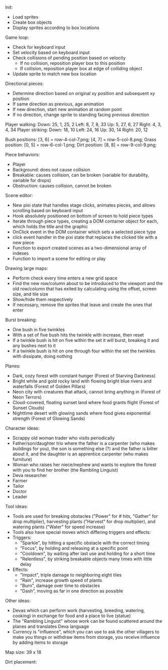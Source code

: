 Init:
  - Load sprites
  - Create box objects
  - Display sprites according to box locations

Game loop:
  - Check for keyboard input
  - Set velocity based on keyboard input
  - Check collisions of pending position based on velocity
    - If no collision, reposition player box to this position
    - If collision, reposition player box at edge of colliding object
  - Update sprite to match new box location

Directional pieces:
  - Determine direction based on original xy position and subsequent xy position
  - If same direction as previous, age animation
  - If new direction, start new animation at random point
  - If no direction, change sprite to standing facing previous direction

Player walking:
  Down:
    25, 1, 25, 2
  Left:
    8, 7, 8, 33
  Up:
    5, 27, 6, 27
  Right:
    4, 3, 4, 34
Player striking:
  Down:
    18, 10
  Left:
    24, 16
  Up:
    30, 14
  Right:
    20, 12

Bush positions: [3, 6] = row-4-col-7.png; [4, 7] = row-5-col-8.png;
Grass position: [0, 5] = row-6-col-1.png;
Dirt position: [8, 8] = row-9-col-9.png;

Piece behaviors:
  - Player
  - Background: does not cause collision
  - Breakable: causes collision, can be broken (variable for durability, variable for drops)
  - Obstruction: causes collision, cannot be broken

Scene editor:
- New pixi state that handles stage clicks, animates pieces, and allows scrolling based on keyboard input
- Hook absolutely positioned on bottom of screen to hold piece types
- Iterate through piece types, creating a DOM container object for each, which holds the title and the graphic
- OnClick event in the DOM container which sets a selected piece type
- click event handler in the pixi state that replaces the clicked tile with a new piece
- Function to export created scenes as a two-dimensional array of indexes
- Function to import a scene for editing or play

Drawing large maps:
- Perform check every time enters a new grid space
- Find the new row/column about to be introduced to the viewport and the old row/column that has exited by calculating using the offset, screen size, and tile size
- Show/hide them respectively
- If necessary, remove the sprites that leave and create the ones that enter

Burst breaking:
- One bush in five twinkles
- With a set of five bush hits the twinkle with increase, then reset
- If a twinkle bush is hit on five within the set it will burst, breaking it and any bushes next to it
- If a twinkle bush is hit on one through four within the set the twinkles with dissipate, doing nothing

Planes:
- Dark, cozy forest with constant hunger (Forest of Starving Darkness)
- Bright white and gold rocky land with flowing bright blue rivers and waterfalls (Forest of Golden Pillars)
- Neon city with creatures that attack, cannot bring anything in (Forest of Neon Terrors)
- Cloud-covered, floating sunset land where food grants flight (Forest of Sunset Clouds)
- Nighttime desert with glowing sands where food gives exponential strength (Forest of Glowing Sands)

Character ideas:
- Scrappy old woman trader who visits periodically
- Father/son/daughter trio where the father is a carpenter (who makes buildings for you), the son is something else (?) and the father is bitter about it, and the daughter is an apprentice carpenter (who makes furniture)
- Woman who raises her niece/nephew and wants to explore the forest with you to find her brother (the Rambling Linguist)
- Deva researcher
- Farmer
- Tailor
- Doctor
- Leader

Tool ideas:
- Tools are used for breaking obstacles ("Power" for # hits, "Gather" for drop multiplier), harvesting plants ("Harvest" for drop multiplier), and watering plants ("Water" for speed increase)
- Tools also have special moves which differing triggers and effects:
- Triggers:
  - "Sparkle", by hitting a specific obstacle with the correct timing
  - "Focus", by holding and releasing at a specific point
  - "Cooldown", by waiting after last use and holding for a short time
  - "Relentless", by striking breakable objects many times with little delay
- Effects:
  - "Impact", triple damage to neighboring eight tiles
  - "Rain", increase growth speed of plants
  - "Burn", damage over time to obstacles
  - "Dash", moving as far in one direction as possible

Other ideas:
- Devas which can perform work (harvesting, breeding, watering, cooking) in exchange for food and a place to live (statue)
- The "Rambling Linguist" whose work can be found scattered around the planes and translates Deva language
- Currency is "influence", which you can use to ask the other villagers to make you things or withdraw items from storage, you receive influence by adding items to storage

Map size: 39 x 18

Dirt placement:

